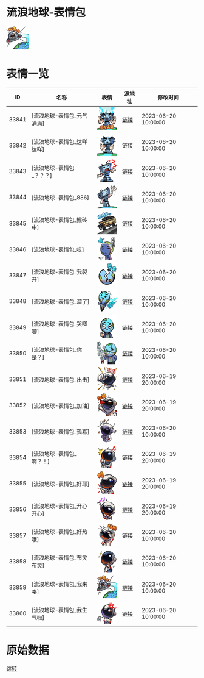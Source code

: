# 流浪地球-表情包

<img src="./cover.png" height="60" alt="cover" />

# 表情一览

|ID|名称|表情|源地址|修改时间|
|----|----|----|----|----|
|33841|[流浪地球-表情包_元气满满]|<img src="./pic/033841_%5B流浪地球-表情包_元气满满%5D.png" height="60" alt="元气满满"/>|[链接](https://i0.hdslb.com/bfs/garb/2d39983191ba952fc1fec511f41805f8edd347df.png)|2023-06-20 10:00:00|
|33842|[流浪地球-表情包_达咩达咩]|<img src="./pic/033842_%5B流浪地球-表情包_达咩达咩%5D.png" height="60" alt="达咩达咩"/>|[链接](https://i0.hdslb.com/bfs/garb/5f11324c57fafd4418b373b49a28e4fb2c27ce9c.png)|2023-06-20 10:00:00|
|33843|[流浪地球-表情包_？？？]|<img src="./pic/033843_%5B流浪地球-表情包_？？？%5D.png" height="60" alt="？？？"/>|[链接](https://i0.hdslb.com/bfs/garb/21a2800d47ae27cc5d4b5defcfdce63f6aaf32ea.png)|2023-06-20 10:00:00|
|33844|[流浪地球-表情包_886]|<img src="./pic/033844_%5B流浪地球-表情包_886%5D.png" height="60" alt="886"/>|[链接](https://i0.hdslb.com/bfs/garb/128d4e7f69eccbb01b9ae5bb3a853f81285ea8a9.png)|2023-06-20 10:00:00|
|33845|[流浪地球-表情包_搬砖中]|<img src="./pic/033845_%5B流浪地球-表情包_搬砖中%5D.png" height="60" alt="搬砖中"/>|[链接](https://i0.hdslb.com/bfs/garb/160d0e1815be5a1f8889f589d041e1763cfc8e80.png)|2023-06-20 10:00:00|
|33846|[流浪地球-表情包_哎]|<img src="./pic/033846_%5B流浪地球-表情包_哎%5D.png" height="60" alt="哎"/>|[链接](https://i0.hdslb.com/bfs/garb/7521d7113166ae0ff2febf28597ac520c3e08c25.png)|2023-06-20 10:00:00|
|33847|[流浪地球-表情包_我裂开]|<img src="./pic/033847_%5B流浪地球-表情包_我裂开%5D.png" height="60" alt="我裂开"/>|[链接](https://i0.hdslb.com/bfs/garb/778cfbcae906688f52df125791e526c774b28e3f.png)|2023-06-20 10:00:00|
|33848|[流浪地球-表情包_溜了]|<img src="./pic/033848_%5B流浪地球-表情包_溜了%5D.png" height="60" alt="溜了"/>|[链接](https://i0.hdslb.com/bfs/garb/caa0954b686e5ed839cd6a4a83929cba170f97a2.png)|2023-06-20 10:00:00|
|33849|[流浪地球-表情包_哭唧唧]|<img src="./pic/033849_%5B流浪地球-表情包_哭唧唧%5D.png" height="60" alt="哭唧唧"/>|[链接](https://i0.hdslb.com/bfs/garb/a865f59e055e446fd4813a12c61989edaa2c376c.png)|2023-06-20 10:00:00|
|33850|[流浪地球-表情包_你是？]|<img src="./pic/033850_%5B流浪地球-表情包_你是？%5D.png" height="60" alt="你是？"/>|[链接](https://i0.hdslb.com/bfs/garb/152dd669e51a0799c183b88d7731f2d2f0cf2f78.png)|2023-06-20 10:00:00|
|33851|[流浪地球-表情包_出击]|<img src="./pic/033851_%5B流浪地球-表情包_出击%5D.png" height="60" alt="出击"/>|[链接](https://i0.hdslb.com/bfs/garb/2d8ea8d56cf21b20414e8b15d5a2a48497353b7c.png)|2023-06-19 20:00:00|
|33852|[流浪地球-表情包_加油]|<img src="./pic/033852_%5B流浪地球-表情包_加油%5D.png" height="60" alt="加油"/>|[链接](https://i0.hdslb.com/bfs/garb/066a49563b262c85605aa2a9a1c175442e8f7659.png)|2023-06-19 20:00:00|
|33853|[流浪地球-表情包_孤寡]|<img src="./pic/033853_%5B流浪地球-表情包_孤寡%5D.png" height="60" alt="孤寡"/>|[链接](https://i0.hdslb.com/bfs/garb/963888acc5918c41c4fc0d3cde9e9ac0401786ca.png)|2023-06-20 10:00:00|
|33854|[流浪地球-表情包_啊？！]|<img src="./pic/033854_%5B流浪地球-表情包_啊？！%5D.png" height="60" alt="啊？！"/>|[链接](https://i0.hdslb.com/bfs/garb/15097c5e90a95adfb8428c745f4d216955f0835c.png)|2023-06-19 20:00:00|
|33855|[流浪地球-表情包_好耶]|<img src="./pic/033855_%5B流浪地球-表情包_好耶%5D.png" height="60" alt="好耶"/>|[链接](https://i0.hdslb.com/bfs/garb/4a5138fae5f8dda3ebc89501313e4008e0267b3e.png)|2023-06-19 20:00:00|
|33856|[流浪地球-表情包_开心开心]|<img src="./pic/033856_%5B流浪地球-表情包_开心开心%5D.png" height="60" alt="开心开心"/>|[链接](https://i0.hdslb.com/bfs/garb/2c9e9166bea5750265d78bef74e8306b7dbc9484.png)|2023-06-19 20:00:00|
|33857|[流浪地球-表情包_好热哦]|<img src="./pic/033857_%5B流浪地球-表情包_好热哦%5D.png" height="60" alt="好热哦"/>|[链接](https://i0.hdslb.com/bfs/garb/2dc41146163ae2acb4acf6ba579a9ed42d7aeddf.png)|2023-06-20 10:00:00|
|33858|[流浪地球-表情包_布灵布灵]|<img src="./pic/033858_%5B流浪地球-表情包_布灵布灵%5D.png" height="60" alt="布灵布灵"/>|[链接](https://i0.hdslb.com/bfs/garb/f22ed3dd2ff6b94b38aee8ca9c6c2e0bd5fa64e0.png)|2023-06-20 10:00:00|
|33859|[流浪地球-表情包_我来咯]|<img src="./pic/033859_%5B流浪地球-表情包_我来咯%5D.png" height="60" alt="我来咯"/>|[链接](https://i0.hdslb.com/bfs/garb/bd1d43a05d7bc806e8fc51898a7396a9c41a5bd9.png)|2023-06-20 10:00:00|
|33860|[流浪地球-表情包_我生气啦]|<img src="./pic/033860_%5B流浪地球-表情包_我生气啦%5D.png" height="60" alt="我生气啦"/>|[链接](https://i0.hdslb.com/bfs/garb/2450d10773d1d4a9f9b53ba6af94179fba1abe97.png)|2023-06-20 10:00:00|

# 原始数据

[跳转](./raw.json)

